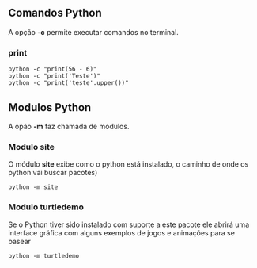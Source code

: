 ## Comandos Python
A opção **-c** permite executar comandos no terminal.

### print

```
python -c "print(56 - 6)"
python -c "print('Teste')"
python -c "print('teste'.upper())"
```
## Modulos Python
A opão **-m** faz chamada de modulos.

### Modulo site
O módulo **site** exibe como o python está instalado, o caminho de onde os python vai buscar pacotes)
```
python -m site
```
### Modulo turtledemo
Se o Python tiver sido instalado com suporte a este pacote ele abrirá uma interface gráfica com alguns exemplos de jogos e animações para se basear
```
python -m turtledemo
```
